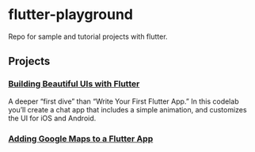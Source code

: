 # flutter-playground
Repo for sample and tutorial projects with flutter.


## Projects

### [Building Beautiful UIs with Flutter](./src/friendlychat/README.md)

A deeper “first dive” than “Write Your First Flutter App.” In this codelab you’ll create a chat app that includes a simple animation, and customizes the UI for iOS and Android.

### [Adding Google Maps to a Flutter App](./src/google_maps/README.md)